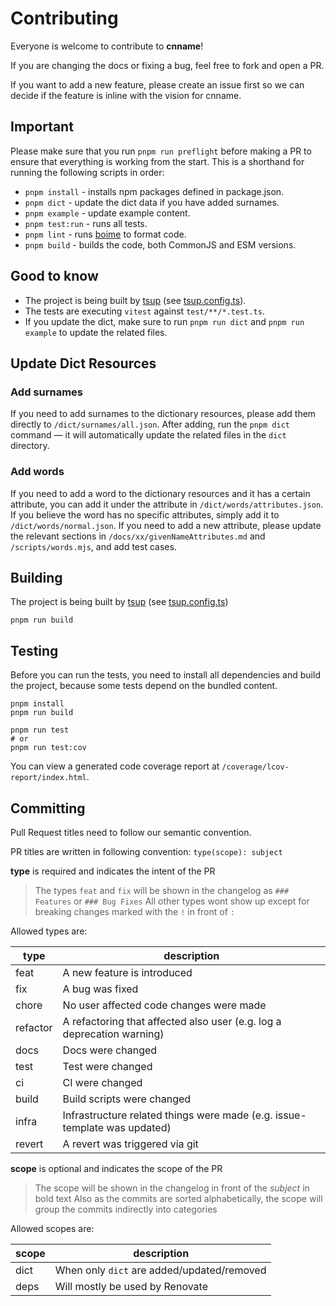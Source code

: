 # Contributing

Everyone is welcome to contribute to **cnname**!

If you are changing the docs or fixing a bug, feel free to fork and open a PR.

If you want to add a new feature, please create an issue first so we can decide if the feature is inline with the vision for cnname.

## Important

Please make sure that you run `pnpm run preflight` before making a PR to ensure that everything is working from the start.
This is a shorthand for running the following scripts in order:

- `pnpm install` - installs npm packages defined in package.json.
- `pnpm dict` - update the dict data if you have added surnames.
- `pnpm example` - update example content.
- `pnpm test:run` - runs all tests.
- `pnpm lint` - runs [boime](https://biomejs.dev/) to format code.
- `pnpm build` - builds the code, both CommonJS and ESM versions.

## Good to know

- The project is being built by [tsup](https://tsup.egoist.dev) (see [tsup.config.ts](tsup.config.ts)).
- The tests are executing `vitest` against `test/**/*.test.ts`.
- If you update the dict, make sure to run `pnpm run dict` and `pnpm run example` to update the related files.

## Update Dict Resources

### Add surnames

If you need to add surnames to the dictionary resources, please add them directly to `/dict/surnames/all.json`. After adding, run the `pnpm dict` command — it will automatically update the related files in the `dict` directory.

### Add words

If you need to add a word to the dictionary resources and it has a certain attribute, you can add it under the attribute in `/dict/words/attributes.json`. If you believe the word has no specific attributes, simply add it to `/dict/words/normal.json`. If you need to add a new attribute, please update the relevant sections in `/docs/xx/givenNameAttributes.md` and `/scripts/words.mjs`, and add test cases.

## Building

The project is being built by [tsup](https://tsup.egoist.dev) (see [tsup.config.ts](tsup.config.ts))

```shell
pnpm run build
```

## Testing

Before you can run the tests, you need to install all dependencies and build the project, because some tests depend on the bundled content.

```shell
pnpm install
pnpm run build

pnpm run test
# or
pnpm run test:cov
```

You can view a generated code coverage report at `/coverage/lcov-report/index.html`.

## Committing

Pull Request titles need to follow our semantic convention.

PR titles are written in following convention: `type(scope): subject`

**type** is required and indicates the intent of the PR

> The types `feat` and `fix` will be shown in the changelog as `### Features` or `### Bug Fixes`
> All other types wont show up except for breaking changes marked with the `!` in front of `:`

Allowed types are:

| type     | description                                                               |
| -------- | ------------------------------------------------------------------------- |
| feat     | A new feature is introduced                                               |
| fix      | A bug was fixed                                                           |
| chore    | No user affected code changes were made                                   |
| refactor | A refactoring that affected also user (e.g. log a deprecation warning)    |
| docs     | Docs were changed                                                         |
| test     | Test were changed                                                         |
| ci       | CI were changed                                                           |
| build    | Build scripts were changed                                                |
| infra    | Infrastructure related things were made (e.g. issue-template was updated) |
| revert   | A revert was triggered via git                                            |

**scope** is optional and indicates the scope of the PR

> The scope will be shown in the changelog in front of the _subject_ in bold text
> Also as the commits are sorted alphabetically, the scope will group the commits indirectly into categories

Allowed scopes are:

| scope           | description                                                                  |
| --------------- | ---------------------------------------------------------------------------- |
| dict            | When only `dict` are added/updated/removed                                   |
| deps            | Will mostly be used by Renovate                                              |
